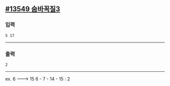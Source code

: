 [#13549 숨바꼭질3](https://www.acmicpc.net/problem/13549)
---

### 입력
```
5 17
```

---
### 출력
```
2
```

---
ex. 6 ---> 15
    6 - 7 - 14 - 15 : 2